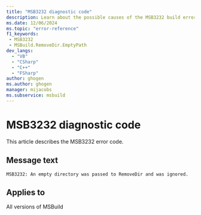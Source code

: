 ```yaml
---
title: "MSB3232 diagnostic code"
description: Learn about the possible causes of the MSB3232 build error, and get troubleshooting tips.
ms.date: 12/06/2024
ms.topic: "error-reference"
f1_keywords:
 - MSB3232
 - MSBuild.RemoveDir.EmptyPath
dev_langs:
  - "VB"
  - "CSharp"
  - "C++"
  - "FSharp"
author: ghogen
ms.author: ghogen
manager: mijacobs
ms.subservice: msbuild
---
```


# MSB3232 diagnostic code

<!-- :::ErrorDefinitionDescription::: -->
<!-- :::editable-content name="introDescription"::: -->
This article describes the MSB3232 error code.
<!-- :::editable-content-end::: -->

## Message text

`MSB3232: An empty directory was passed to RemoveDir and was ignored.`

<!-- :::editable-content name="postOutputDescription"::: -->
<!--
{StrBegin="MSB3232: "}
-->
<!-- :::editable-content-end::: -->
<!-- :::ErrorDefinitionDescription-end::: -->

## Applies to

All versions of MSBuild
